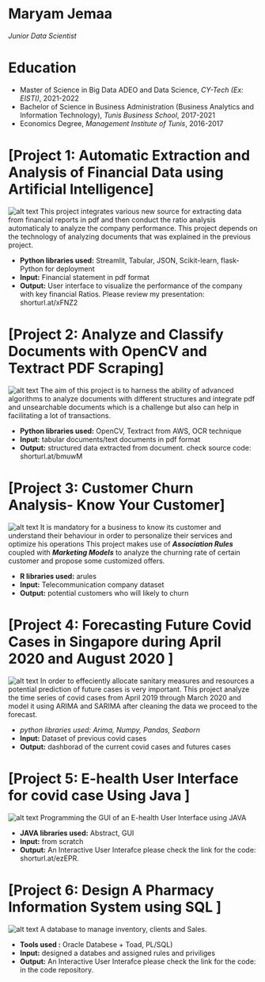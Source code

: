 # Maryam Jemaa
*Junior Data Scientist*

# Education
* Master of Science in Big Data ADEO and Data Science, *CY-Tech (Ex: EISTI)*, 2021-2022
* Bachelor of Science in Business Administration (Business Analytics and Information Technology), *Tunis Business School*, 2017-2021
* Economics Degree, *Management Institute of Tunis*, 2016-2017 


# [Project 1: Automatic Extraction and Analysis of Financial Data using Artificial Intelligence]
![alt text](stephen-dawson-qwtCeJ5cLYs-unsplash.jpg)
This project integrates various new source for extracting data from financial reports in pdf and then conduct the ratio analysis automaticaly to analyze the company performance.
This project depends on the technology of analyzing documents that was explained in the previous project. 
* **Python libraries used:** Streamlit, Tabular, JSON, Scikit-learn, flask-Python for deployment
* **Input:** Financial statement in pdf format
* **Output:** User interface to visualize the performance of the company with key financial Ratios.
 Please review my presentation: shorturl.at/xFNZ2

# [Project 2: Analyze and Classify Documents with OpenCV and Textract PDF Scraping]
![alt text](analyzedocument.jpg)
The aim of this project is to harness the ability of advanced algorithms to analyze documents with different structures and integrate pdf and unsearchable documents which is a challenge but also can help in facilitating a lot of transactions.
* **Python libraries used:** OpenCV, Textract from AWS, OCR technique
* **Input:** tabular documents/text documents in pdf format
* **Output:** structured data extracted from document.
check source code: shorturl.at/bmuwM
# [Project 3: Customer Churn Analysis- Know Your Customer]
![alt text](loyalty.jpg)
It is mandatory for a business to know its customer and understand their behaviour in order to personalize their services and optimize his operations
This project makes use of ***Association Rules***  coupled with ***Marketing Models*** to analyze the churning rate of certain customer and propose some customized offers.
* **R libraries used:** arules
* **Input:** Telecommunication company dataset
* **Output:** potential customers who will likely to churn

# [Project 4: Forecasting Future Covid Cases in Singapore during April 2020 and August 2020 ]
![alt text](covidforecast.jpg)
In order to effeciently allocate sanitary measures and resources a potential prediction of future cases is very important. This project analyze the time series of covid cases from April 2019 through March 2020 and model it using ARIMA and SARIMA after cleaning the data we proceed to the forecast.
* **python libraries used:* Arima, Numpy, Pandas, Seaborn* 
* **Input:** Dataset of previous covid cases
* **Output:** dashborad of the current covid cases and futures cases 

# [Project 5: E-health User Interface for covid case Using Java ]
![alt text](health.jpg)
Programming the GUI of an E-health User Interface using JAVA
* **JAVA libraries used:** Abstract, GUI 
* **Input:** from scratch
* **Output:** An Interactive User Interafce
please check the link for the code: shorturl.at/ezEPR. 

# [Project 6: Design A Pharmacy Information System using SQL ]
![alt text](database.jpg)
A database to manage inventory, clients and Sales.
* **Tools used :** Oracle Databese + Toad, PL/SQL)
* **Input:** designed a databes and assigned rules and priviliges 
* **Output:** An Interactive User Interafce
please check the link for the code: in the code repository.

